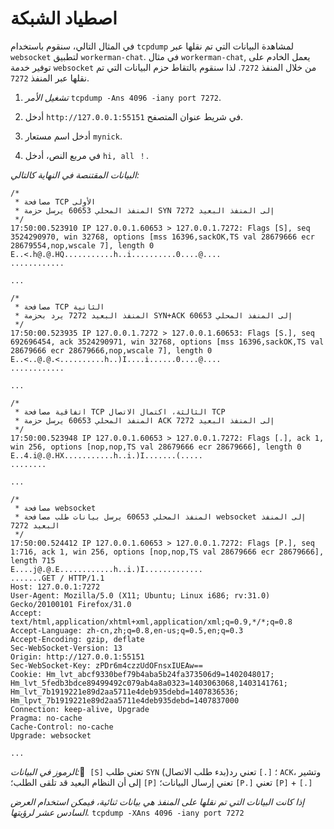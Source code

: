 # اصطياد الشبكة

في المثال التالي، سنقوم باستخدام ```tcpdump``` لمشاهدة البيانات التي تم نقلها عبر ```websocket``` لتطبيق ```workerman-chat```. في مثال ```workerman-chat```, يعمل الخادم على توفير خدمة ```websocket``` من خلال المنفذ ```7272```. لذا سنقوم بالتقاط حزم البيانات التي تم نقلها عبر المنفذ ```7272```.

1. *تشغيل الأمر* ```tcpdump -Ans 4096 -iany port 7272```.

2. أدخل ```http://127.0.0.1:55151``` في شريط عنوان المتصفح.

3. أدخل اسم مستعار ```mynick```.

4. في مربع النص، أدخل ```hi, all ！```.

*البيانات المقتنصة في النهاية كالتالي:*

```plaintext
/*
 * مصافحة TCP الأولى
 * المنفذ المحلي 60653 يرسل حزمة SYN إلى المنفذ البعيد 7272
 */
17:50:00.523910 IP 127.0.0.1.60653 > 127.0.0.1.7272: Flags [S], seq 3524290970, win 32768, options [mss 16396,sackOK,TS val 28679666 ecr 28679554,nop,wscale 7], length 0
E..<.h@.@.HQ...........h..i..........0....@....
............

...

/*
 * مصافحة TCP الثانية
 * المنفذ البعيد 7272 يرد بحزمة SYN+ACK إلى المنفذ المحلي 60653
 */
17:50:00.523935 IP 127.0.0.1.7272 > 127.0.0.1.60653: Flags [S.], seq 692696454, ack 3524290971, win 32768, options [mss 16396,sackOK,TS val 28679666 ecr 28679666,nop,wscale 7], length 0
E..<..@.@.<..........h..)I....i......0....@....
............

...

/* 
 * اتفاقية مصافحة TCP الثالثة، اكتمال الاتصال TCP
 * المنفذ المحلي 60653 يرسل حزمة ACK إلى المنفذ البعيد 7272
 */
17:50:00.523948 IP 127.0.0.1.60653 > 127.0.0.1.7272: Flags [.], ack 1, win 256, options [nop,nop,TS val 28679666 ecr 28679666], length 0
E..4.i@.@.HX...........h..i.)I.......(.....
........

...

/*
 * مصافحة websocket
 * المنفذ المحلي 60653 يرسل بيانات طلب مصافحة websocket إلى المنفذ البعيد 7272
 */
17:50:00.524412 IP 127.0.0.1.60653 > 127.0.0.1.7272: Flags [P.], seq 1:716, ack 1, win 256, options [nop,nop,TS val 28679666 ecr 28679666], length 715
E....j@.@.E............h..i.)I.............
.......GET / HTTP/1.1
Host: 127.0.0.1:7272
User-Agent: Mozilla/5.0 (X11; Ubuntu; Linux i686; rv:31.0) Gecko/20100101 Firefox/31.0
Accept: text/html,application/xhtml+xml,application/xml;q=0.9,*/*;q=0.8
Accept-Language: zh-cn,zh;q=0.8,en-us;q=0.5,en;q=0.3
Accept-Encoding: gzip, deflate
Sec-WebSocket-Version: 13
Origin: http://127.0.0.1:55151
Sec-WebSocket-Key: zPDr6m4czzUdOFnsxIUEAw==
Cookie: Hm_lvt_abcf9330bef79b4aba5b24fa373506d9=1402048017; Hm_lvt_5fedb3bdce89499492c079ab4a8a0323=1403063068,1403141761; Hm_lvt_7b1919221e89d2aa5711e4deb935debd=1407836536; Hm_lpvt_7b1919221e89d2aa5711e4deb935debd=1407837000
Connection: keep-alive, Upgrade
Pragma: no-cache
Cache-Control: no-cache
Upgrade: websocket

...
```

‍*الرموز في البيانات:*
ّ
`[S]` تعني طلب `SYN` (بدء طلب الاتصال)؛ 
`[.]` تعني رد `ACK`، وتشير إلى أن النظام البعيد قد تلقى الطلب؛ 
`[P]` تعني إرسال البيانات؛ `[P.]` تعني `[P]` + `[.]`

*إذا كانت البيانات التي تم نقلها على المنفذ هي بيانات ثنائية، فيمكن استخدام العرض السادس عشر لرؤيتها.* `tcpdump -XAns 4096 -iany port 7272`
